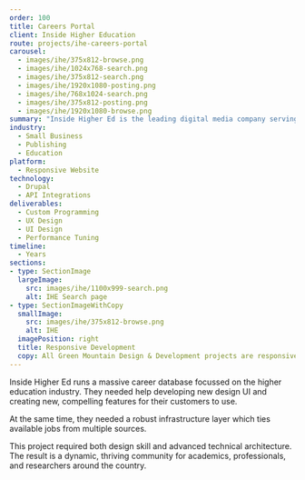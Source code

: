 ```yaml
---
order: 100
title: Careers Portal
client: Inside Higher Education
route: projects/ihe-careers-portal
carousel:
  - images/ihe/375x812-browse.png
  - images/ihe/1024x768-search.png
  - images/ihe/375x812-search.png
  - images/ihe/1920x1080-posting.png
  - images/ihe/768x1024-search.png
  - images/ihe/375x812-posting.png
  - images/ihe/1920x1080-browse.png
summary: "Inside Higher Ed is the leading digital media company serving the higher education space."
industry:
  - Small Business
  - Publishing
  - Education
platform:
  - Responsive Website
technology:
  - Drupal
  - API Integrations
deliverables:
  - Custom Programming
  - UX Design
  - UI Design
  - Performance Tuning
timeline:
  - Years
sections:
- type: SectionImage
  largeImage:
    src: images/ihe/1100x999-search.png
    alt: IHE Search page
- type: SectionImageWithCopy
  smallImage:
    src: images/ihe/375x812-browse.png
    alt: IHE
  imagePosition: right
  title: Responsive Development
  copy: All Green Mountain Design & Development projects are responsive in nature. Over time, more and more people access the web with handheld devices of all sizes. As a result we put the mobile experience at the forefront of our process.
---
```


Inside Higher Ed runs a massive career database focussed on the higher education industry. They needed help developing new design UI and creating new, compelling features for their customers to use.

At the same time, they needed a robust infrastructure layer which ties available jobs from multiple sources.

This project required both design skill and advanced technical architecture. The result is a dynamic, thriving community for academics, professionals, and researchers around the country.
